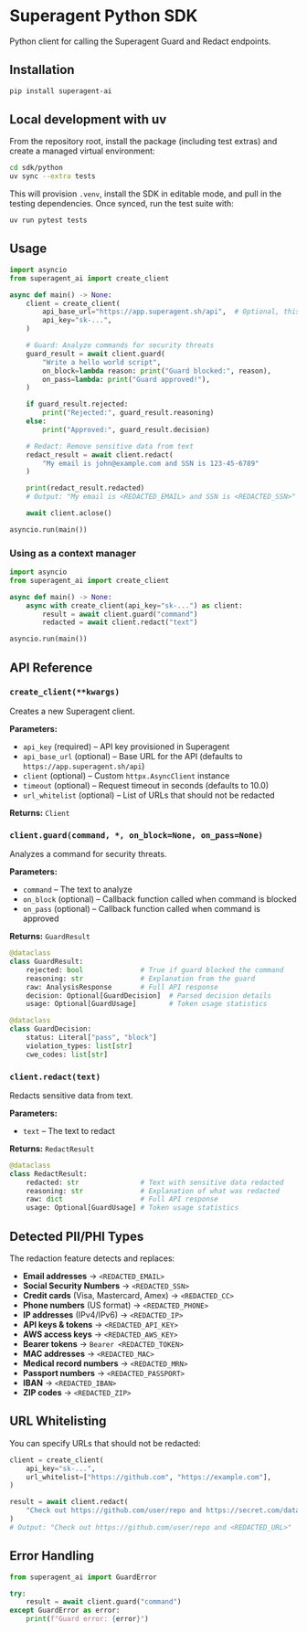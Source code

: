 # Superagent Python SDK

Python client for calling the Superagent Guard and Redact endpoints.

## Installation

```bash
pip install superagent-ai
```

## Local development with uv

From the repository root, install the package (including test extras) and create a managed virtual environment:

```bash
cd sdk/python
uv sync --extra tests
```

This will provision `.venv`, install the SDK in editable mode, and pull in the testing dependencies. Once synced, run the test suite with:

```bash
uv run pytest tests
```

## Usage

```python
import asyncio
from superagent_ai import create_client

async def main() -> None:
    client = create_client(
        api_base_url="https://app.superagent.sh/api",  # Optional, this is the default
        api_key="sk-...",
    )

    # Guard: Analyze commands for security threats
    guard_result = await client.guard(
        "Write a hello world script",
        on_block=lambda reason: print("Guard blocked:", reason),
        on_pass=lambda: print("Guard approved!"),
    )

    if guard_result.rejected:
        print("Rejected:", guard_result.reasoning)
    else:
        print("Approved:", guard_result.decision)

    # Redact: Remove sensitive data from text
    redact_result = await client.redact(
        "My email is john@example.com and SSN is 123-45-6789"
    )

    print(redact_result.redacted)
    # Output: "My email is <REDACTED_EMAIL> and SSN is <REDACTED_SSN>"

    await client.aclose()

asyncio.run(main())
```

### Using as a context manager

```python
import asyncio
from superagent_ai import create_client

async def main() -> None:
    async with create_client(api_key="sk-...") as client:
        result = await client.guard("command")
        redacted = await client.redact("text")

asyncio.run(main())
```

## API Reference

### `create_client(**kwargs)`

Creates a new Superagent client.

**Parameters:**
- `api_key` (required) – API key provisioned in Superagent
- `api_base_url` (optional) – Base URL for the API (defaults to `https://app.superagent.sh/api`)
- `client` (optional) – Custom `httpx.AsyncClient` instance
- `timeout` (optional) – Request timeout in seconds (defaults to 10.0)
- `url_whitelist` (optional) – List of URLs that should not be redacted

**Returns:** `Client`

### `client.guard(command, *, on_block=None, on_pass=None)`

Analyzes a command for security threats.

**Parameters:**
- `command` – The text to analyze
- `on_block` (optional) – Callback function called when command is blocked
- `on_pass` (optional) – Callback function called when command is approved

**Returns:** `GuardResult`

```python
@dataclass
class GuardResult:
    rejected: bool              # True if guard blocked the command
    reasoning: str              # Explanation from the guard
    raw: AnalysisResponse       # Full API response
    decision: Optional[GuardDecision]  # Parsed decision details
    usage: Optional[GuardUsage]        # Token usage statistics

@dataclass
class GuardDecision:
    status: Literal["pass", "block"]
    violation_types: list[str]
    cwe_codes: list[str]
```

### `client.redact(text)`

Redacts sensitive data from text.

**Parameters:**
- `text` – The text to redact

**Returns:** `RedactResult`

```python
@dataclass
class RedactResult:
    redacted: str               # Text with sensitive data redacted
    reasoning: str              # Explanation of what was redacted
    raw: dict                   # Full API response
    usage: Optional[GuardUsage] # Token usage statistics
```

## Detected PII/PHI Types

The redaction feature detects and replaces:

- **Email addresses** → `<REDACTED_EMAIL>`
- **Social Security Numbers** → `<REDACTED_SSN>`
- **Credit cards** (Visa, Mastercard, Amex) → `<REDACTED_CC>`
- **Phone numbers** (US format) → `<REDACTED_PHONE>`
- **IP addresses** (IPv4/IPv6) → `<REDACTED_IP>`
- **API keys & tokens** → `<REDACTED_API_KEY>`
- **AWS access keys** → `<REDACTED_AWS_KEY>`
- **Bearer tokens** → `Bearer <REDACTED_TOKEN>`
- **MAC addresses** → `<REDACTED_MAC>`
- **Medical record numbers** → `<REDACTED_MRN>`
- **Passport numbers** → `<REDACTED_PASSPORT>`
- **IBAN** → `<REDACTED_IBAN>`
- **ZIP codes** → `<REDACTED_ZIP>`

## URL Whitelisting

You can specify URLs that should not be redacted:

```python
client = create_client(
    api_key="sk-...",
    url_whitelist=["https://github.com", "https://example.com"],
)

result = await client.redact(
    "Check out https://github.com/user/repo and https://secret.com/data"
)
# Output: "Check out https://github.com/user/repo and <REDACTED_URL>"
```

## Error Handling

```python
from superagent_ai import GuardError

try:
    result = await client.guard("command")
except GuardError as error:
    print(f"Guard error: {error}")
```
